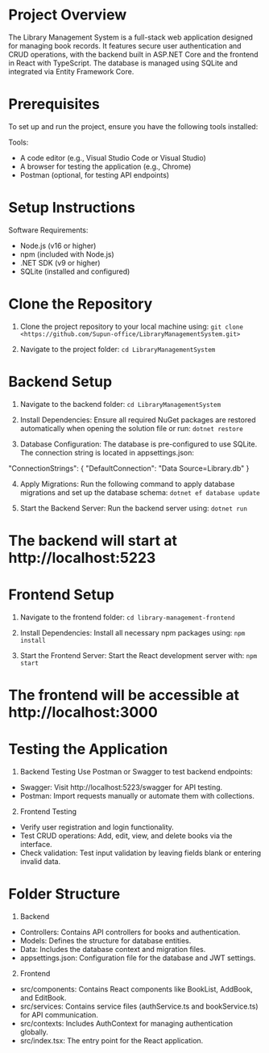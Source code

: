 # Project Overview

The Library Management System is a full-stack web application designed for managing book records. It features secure user authentication and CRUD operations, with the backend built in ASP.NET Core and the frontend in React with TypeScript. The database is managed using SQLite and integrated via Entity Framework Core.

# Prerequisites

To set up and run the project, ensure you have the following tools installed:

Tools:

- A code editor (e.g., Visual Studio Code or Visual Studio)
- A browser for testing the application (e.g., Chrome)
- Postman (optional, for testing API endpoints)

# Setup Instructions

Software Requirements:

- Node.js (v16 or higher)
- npm (included with Node.js)
- .NET SDK (v9 or higher)
- SQLite (installed and configured)

# Clone the Repository

1. Clone the project repository to your local machine using:
   `git clone <https://github.com/Supun-office/LibraryManagementSystem.git>`

2. Navigate to the project folder:
   `cd LibraryManagementSystem`

# Backend Setup

1. Navigate to the backend folder:
   `cd LibraryManagementSystem`

2. Install Dependencies:
   Ensure all required NuGet packages are restored automatically when opening the solution file or run:
   `dotnet restore`

3. Database Configuration:
   The database is pre-configured to use SQLite. The connection string is located in appsettings.json:

"ConnectionStrings": {
"DefaultConnection": "Data Source=Library.db"
}

4. Apply Migrations:
   Run the following command to apply database migrations and set up the database schema:
   `dotnet ef database update`

5. Start the Backend Server:
   Run the backend server using:
   `dotnet run`

# The backend will start at http://localhost:5223

# Frontend Setup

1. Navigate to the frontend folder:
   `cd library-management-frontend`

2. Install Dependencies:
   Install all necessary npm packages using:
   `npm install`

3. Start the Frontend Server:
   Start the React development server with:
   `npm start`

# The frontend will be accessible at http://localhost:3000

# Testing the Application

1. Backend Testing
   Use Postman or Swagger to test backend endpoints:

- Swagger: Visit http://localhost:5223/swagger for API testing.
- Postman: Import requests manually or automate them with collections.

2. Frontend Testing

- Verify user registration and login functionality.
- Test CRUD operations:
  Add, edit, view, and delete books via the interface.
- Check validation:
  Test input validation by leaving fields blank or entering invalid data.

# Folder Structure

1. Backend

- Controllers: Contains API controllers for books and authentication.
- Models: Defines the structure for database entities.
- Data: Includes the database context and migration files.
- appsettings.json: Configuration file for the database and JWT settings.

2. Frontend

- src/components: Contains React components like BookList, AddBook, and EditBook.
- src/services: Contains service files (authService.ts and bookService.ts) for API communication.
- src/contexts: Includes AuthContext for managing authentication globally.
- src/index.tsx: The entry point for the React application.
